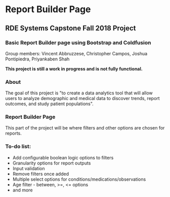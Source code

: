 # Report Builder Page
## RDE Systems Capstone Fall 2018 Project
### Basic Report Builder page using Bootstrap and Coldfusion

Group members: Vincent Abbruzzese, Christopher Campos, Joshua Pontipiedra, Priyankaben Shah

**This project is still a work in progress and is not fully functional.**

### About
The goal of this project is "to create a data analytics tool that will allow users to analyze demographic and medical data to discover trends, report outcomes, and study patient populations". 

### Report Builder Page
This part of the project will be where filters and other options are chosen for reports. 

### To-do list:
 - Add configurable boolean logic options to filters
 - Granularity options for report outputs
 - Input validation
 - Remove filters once added
 - Multiple select options for conditions/medications/observations
 - Age filter - between, >=, <= options
 - and more
 